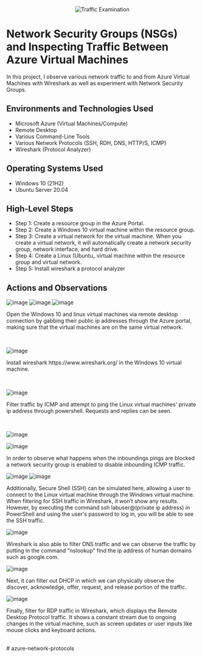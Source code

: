 <p align="center">
<img src="https://i.imgur.com/Ua7udoS.png" alt="Traffic Examination"/>
</p>

<h1>Network Security Groups (NSGs) and Inspecting Traffic Between Azure Virtual Machines</h1>
In this project, I observe various network traffic to and from Azure Virtual Machines with Wireshark as well as experiment with Network Security Groups. <br />



<h2>Environments and Technologies Used</h2>

- Microsoft Azure (Virtual Machines/Compute)
- Remote Desktop
- Various Command-Line Tools
- Various Network Protocols (SSH, RDH, DNS, HTTP/S, ICMP)
- Wireshark (Protocol Analyzer)

<h2>Operating Systems Used </h2>

- Windows 10 (21H2)
- Ubuntu Server 20.04

<h2>High-Level Steps</h2>

- Step 1: Create a resource group in the Azure Portal.
- Step 2: Create a Windows 10 virtual machine within the resource group.
- Step 3: Create a virtual network for the virtual machine. When you create a virtual network, it will automatically create a network security group, network interface, and hard drive.
- Step 4: Create a Linux (Ubuntu_ virtual machine within the resource group and virtual network.
- Step 5: Install wireshark a protocol analyzer

<h2>Actions and Observations</h2>

![image](https://github.com/user-attachments/assets/5aa47f0d-8c5c-4193-b39f-809f931f5fd3)
![image](https://github.com/user-attachments/assets/86265616-de8f-47e8-9667-e38ca4da0806)
![image](https://github.com/user-attachments/assets/40f7649d-24c4-4324-a680-d85707576895)

Open the Windows 10 and linux virtual machines via remote desktop connection by gabbing their public ip addresses through the Azure portal, making sure that the virtual machines are on the same virtual network.   
  
</p>
<br />

![image](https://github.com/user-attachments/assets/8668f5a5-9761-4363-806d-71e030fc5df7)

<p>
Install wireshark https://www.wireshark.org/ in the Windows 10 virtual machine.

</p>
<br />

![image](https://github.com/user-attachments/assets/a7ee318b-dfff-4506-bdb1-0ea3c4630e6d)

<p>
Filter traffic by ICMP and attempt to ping the Linux virtual machines' private ip address through powershell. Requests and replies can be seen. 
</p>
<br />

![image](https://github.com/user-attachments/assets/712cbd01-2eee-478b-b0c6-eddaf7abbb0a)

![image](https://github.com/user-attachments/assets/c918803d-17cb-4325-b14b-373d1d90047e)



<p>
In order to observe what happens when the inboundings pings are blocked a network security group is enabled to disable inbounding ICMP traffic.  
</p>


![image](https://github.com/user-attachments/assets/c72dbffb-31dd-421d-bd6c-7d4c74197cad)
![image](https://github.com/user-attachments/assets/a354e74f-98cd-4165-a7ea-2c0b39dc7504)


<p>
Additionally, Secure Shell (SSH) can be simulated here, allowing a user to connect to the Linux virtual machine through the Windows virtual machine. When filtering for SSH traffic in Wireshark, it won’t show any results. However, by executing the command ssh labuser@(private ip address) in PowerShell and using the user's password to log in, you will be able to see the SSH traffic.

  

![image](https://github.com/user-attachments/assets/cb89fb82-e175-4c12-97c6-ffb19c68f1a6)

<p>
Wireshark is also able to filter DNS traffic and we can observe the traffic by putting in the command "nslookup" find the ip address of human domains such as google.com.
</p>

![image](https://github.com/user-attachments/assets/5f0a594d-f834-49db-b169-b1e1e6a04a04)

<p>
Next, it can filter out DHCP in which we can physically observe the discover, acknowledge, offer, request, and release portion of the traffic. 
</p>


![image](https://github.com/user-attachments/assets/50f67ad9-b389-4ff8-8b77-a384dd6834e6)

<p>
Finally, filter for RDP traffic in Wireshark, which displays the Remote Desktop Protocol traffic. It shows a constant stream due to ongoing changes in the virtual machine, such as screen updates or user inputs like mouse clicks and keyboard actions.

</p>
<br /># azure-network-protocols
